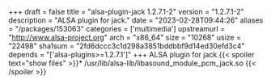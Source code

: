 +++
draft = false
title = "alsa-plugin-jack 1.2.7.1-2"
version = "1.2.7.1-2"
description = "ALSA plugin for jack."
date = "2023-02-28T09:44:26"
aliases = "/packages/153063"
categories = ['multimedia']
upstreamurl = "http://www.alsa-project.org"
arch = "x86_64"
size = "10268"
usize = "22498"
sha1sum = "2fd6dccc3c1d298a3851bddbbf9d14ed30efd3c4"
depends = "['alsa-plugins>=1.2.7.1']"
+++
ALSA plugin for jack.{{< spoiler text="show files" >}}* /usr/lib/alsa-lib/libasound_module_pcm_jack.so
{{< /spoiler >}}